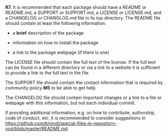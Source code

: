 **R7.** It is recommended that each package should have a README or README.md, a SUPPORT or SUPPORT.md, a LICENSE or LICENSE.md, and a CHANGELOG or CHANGLOG.md file in its top directory.
The README file should contain at least the following information:

- a **brief** description of the package

- information on how to install the package

- a link to the package webpage (if there is one)

The LICENSE file should contain the full text of the license. If the full text can be found in a different directory or via a link to a website it is sufficient to provide a link to the full text in the file.

The SUPPORT file should contain the contact information that is required by community policy **M5** to be able to get help.

The CHANGELOG file should contain important changes or a link to a file or webpage with this information, but not each individual commit.

If providing additional information, e.g. on how to contribute, authorship, code of conduct, etc, it is recommended to consider suggestions in https://github.com/kmindi/special-files-in-repository-root/blob/master/README.md 